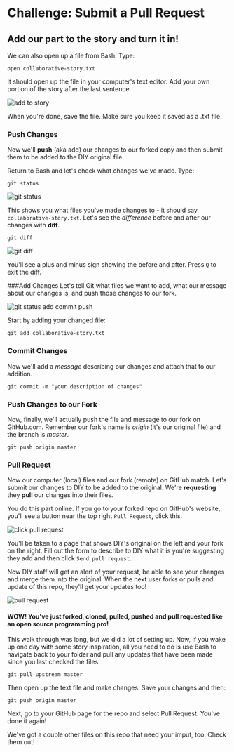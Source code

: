 # Challenge: Submit a Pull Request

## Add our part to the story and turn it in!
We can also open up a file from Bash. Type:

    open collaborative-story.txt

It should open up the file in your computer's text editor. Add your own portion of the story after the last sentence.

![add to story](http://diy-visualpedia.s3.amazonaws.com/story-addition.png)

When you're done, save the file. Make sure you keep it saved as a .txt file. 

### Push Changes
Now we'll **push** (aka add) our changes to our forked copy and then submit them to be added to the DIY original file. 

Return to Bash and let's check what changes we've made. Type:

    git status
 
![git status](http://diy-visualpedia.s3.amazonaws.com/git-status.png)

This shows you what files you've made changes to - it should say `collaborative-story.txt`. Let's see the *difference* before and after our changes with **diff**. 

    git diff
  
![git diff](http://diy-visualpedia.s3.amazonaws.com/git-diff.png)

You'll see a plus and minus sign showing the before and after. Press `Q` to exit the diff. 

###Add Changes
Let's tell Git what files we want to add, what our message about our changes is, and push those changes to our fork.

![git status add commit push](http://diy-visualpedia.s3.amazonaws.com/git-status-add-commit-push.png)

Start by adding your changed file:

    git add collaborative-story.txt
    

### Commit Changes
Now we'll add a *message* describing our changes and attach that to our addition.

    git commit -m "your description of changes"

### Push Changes to our Fork
Now, finally, we'll actually push the file and message to our fork on GitHub.com. Remember our fork's name is *origin* (it's our original file) and the branch is *master*.

    git push origin master    

### Pull Request
Now our computer (local) files and our fork (remote) on GitHub match. Let's submit our changes to DIY to be added to the original. We're **requesting** they **pull** our changes into their files.

You do this part online. If you go to your forked repo on GitHub's website, you'll see a button near the top right `Pull Request`, click this.

![click pull request](http://diy-visualpedia.s3.amazonaws.com/click-pull-request.png)

You'll be taken to a page that shows DIY's original on the left and your fork on the right. Fill out the form to describe to DIY what it is you're suggesting they add and then click `Send pull request`.

Now DIY staff will get an alert of your request, be able to see your changes and merge them into the original. When the next user forks or pulls and update of this repo, they'll get your updates too!

![pull request](http://diy-visualpedia.s3.amazonaws.com/pull-request.png)

#### WOW! You've just forked, cloned, pulled, pushed and pull requested like an open source programming pro!

This walk through was long, but we did a lot of setting up. Now, if you wake up one day with some story inspiration, all you need to do is use Bash to navigate back to your folder and pull any updates that have been made since you last checked the files:

    git pull upstream master

Then open up the text file and make changes. Save your changes and then:

    git push origin master
    
Next, go to your GitHub page for the repo and select Pull Request. You've done it again!

We've got a couple other files on this repo that need your imput, too. Check them out!